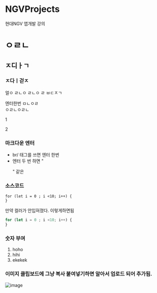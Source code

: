 # NGVProjects

현대NGV 앱개발 강의



# ㅇㄹㄴ
## ㅈ디ㅏㄱ
### ㅈ다ㅣ걷ㅈ
얼ㅇ
ㄹㄴㅇ
ㄹㄴㅇ
ㄹ  ㅂㄷㅈㄱ

엔터한번
ㅁㄴㅇㄹ<br/>
ㅇㄹㄴㅇㄹㄴ

1
<p></p>
2

### 마크다운 엔터
* br/ 태그를 쓰면 엔터 한번
* 엔터 두 번 하면 "<p>" 같은

### 소스코드
```
for (let i = 0 ; i <10; i++) {
}
```

만약 컬러가 안입혀졌다.
이렇게하면됨
```javascript
for (let i = 0 ; i <10; i++) {
}
```

### 숫자 부여
1. hoho
2. hihi
3. ekekek

### 이미지 클립보드에 그냥 복사 붙여넣기하면 알아서 업로드 되어 추가됨.
![image](https://github.com/user-attachments/assets/89c3fd72-5099-4936-a7f5-6abc4e4f0da9)



